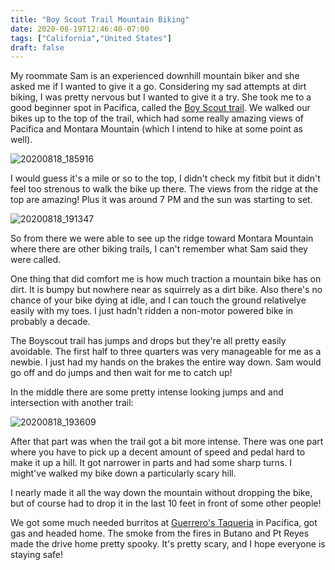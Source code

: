 ```yaml
---
title: "Boy Scout Trail Mountain Biking"
date: 2020-08-19T12:46:40-07:00
tags: ["California","United States"]
draft: false
---
```


My roommate Sam is an experienced downhill mountain biker and she asked me if I wanted to give it a go. Considering my sad attempts at dirt biking, I was pretty nervous but I wanted to give it a try. She took me to a good beginner spot in Pacifica, called the [Boy Scout trail](https://www.trailforks.com/trails/boy-scout-trail/). We walked our bikes up to the top of the trail, which had some really amazing views of Pacifica and Montara Mountain (which I intend to hike at some point as well).

![20200818_185916](/images/20200818_185916.jpg)

I would guess it's a mile or so to the top, I didn't check my fitbit but it didn't feel too strenous to walk the bike up there. The views from the ridge at the top are amazing! Plus it was around 7 PM and the sun was starting to set.

![20200818_191347](/images/20200818_191347.jpg)

So from there we were able to see up the ridge toward Montara Mountain where there are other biking trails, I can't remember what Sam said they were called. 

One thing that did comfort me is how much traction a mountain bike has on dirt. It is bumpy but nowhere near as squirrely as a dirt bike. Also there's no chance of your bike dying at idle, and I can touch the ground relativelye easily with my toes. I just hadn't ridden a non-motor powered bike in probably a decade.

The Boyscout trail has jumps and drops but they're all pretty easily avoidable. The first half to three quarters was very manageable for me as a newbie. I just had my hands on the brakes the entire way down. Sam would go off and do jumps and then wait for me to catch up!

In the middle there are some pretty intense looking jumps and and intersection with another trail:

![20200818_193609](/images/20200818_193609.jpg)

After that part was when the trail got a bit more intense. There was one part where you have to pick up a decent amount of speed and pedal hard to make it up a hill. It got narrower in parts and had some sharp turns. I might've walked my bike down a particularly scary hill.

I nearly made it all the way down the mountain without dropping the bike, but of course had to drop it in the last 10 feet in front of some other people!

We got some much needed burritos at [Guerrero's Taqueria](https://www.guerrerostaqueria.com/) in Pacifica, got gas and headed home. The smoke from the fires in Butano and Pt Reyes made the drive home pretty spooky. It's pretty scary, and I hope everyone is staying safe!